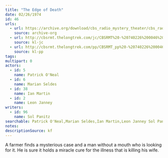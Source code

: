 ```yaml
---
title: "The Edge of Death"
date: 02/26/1974
id: 46
urls: 
  - url: https://archive.org/download/cbs_radio_mystery_theater/cbs_radio_mystery_theater-0001-0050.zip/cbs_radio_mystery_theater-0001-0050%2Fcbsrmt_0046_the_edge_of_death.mp3
    source: archive-org
  - url: http://cbsrmt.thelongtrek.com/jc/CBSRMT%20-%20740226%200046%20Edge%20Of%20Death%20vbr%20oz_jc.mp3
    source: kl-jc
  - url: http://cbsrmt.thelongtrek.com/pp/CBSRMT_pp%20-%20740226%200046%20The%20Edge%20of%20Death.mp3
    source: kl-pp
tags: 
multipart: 0
actors:  
  - id: 5
    name: Patrick O'Neal  
  - id: 6
    name: Marian Seldes  
  - id: 38
    name: Ian Martin  
  - id: 2
    name: Leon Janney
writers:  
  - id: 96
    name: Sol Panitz
searchable: Patrick O'Neal,Marian Seldes,Ian Martin,Leon Janney Sol Panitz
notes: 
descriptionSource: kf
---
```

A farmer finds a mysterious case and a man without a mouth who is looking for it. He is sure it holds a miracle cure for the illness that is killing his wife.